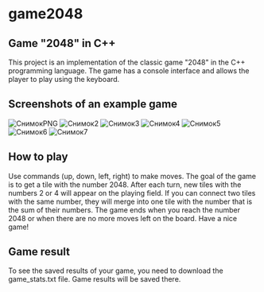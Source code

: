 
# game2048

## Game "2048" in C++
This project is an implementation of the classic game "2048" in the C++ programming language. The game has a console interface and allows the player to play using the keyboard.

## Screenshots of an example game
![СнимокPNG](https://github.com/Oleg1224222222/game2048/assets/170743123/ec6e0c07-ce5d-40ff-9838-71f86cfa6bf7)
![Снимок2](https://github.com/Oleg1224222222/game2048/assets/170743123/ac2c5e17-05fa-4122-a292-f3768ba7e13d)
![Снимок3](https://github.com/Oleg1224222222/game2048/assets/170743123/86ed903d-3dc5-476c-bb26-abeffeec4571)
![Снимок4](https://github.com/Oleg1224222222/game2048/assets/170743123/43dd9fea-1ecd-4b95-a97a-481e60f4d37b)
![Снимок5](https://github.com/Oleg1224222222/game2048/assets/170743123/c28f0ce7-1acb-4b8b-a683-0ec20e272349)
![Снимок6](https://github.com/Oleg1224222222/game2048/assets/170743123/48254e2a-3eac-4705-89d3-deee5587300f)
![Снимок7](https://github.com/Oleg1224222222/game2048/assets/170743123/6032653c-3269-42f2-99ef-0084db9bdf28)

## How to play 
Use commands (up, down, left, right) to make moves. The goal of the game is to get a tile with the number 2048. After each turn, new tiles with the numbers 2 or 4 will appear on the playing field. If you can connect two tiles with the same number, they will merge into one tile with the number that is the sum of their numbers. The game ends when you reach the number 2048 or when there are no more moves left on the board.
Have a nice game!

## Game result
To see the saved results of your game, you need to download the game_stats.txt file.  Game results will be saved there.
